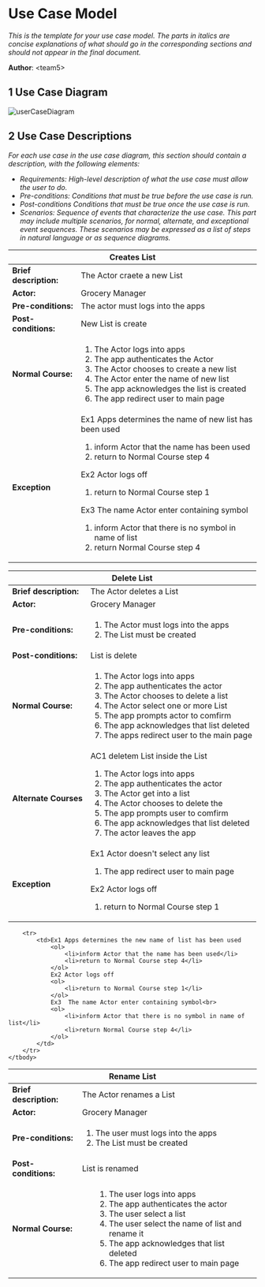 # Use Case Model

*This is the template for your use case model. The parts in italics are concise explanations of what should go in the corresponding sections and should not appear in the final document.*

**Author**: \<team5\>

## 1 Use Case Diagram

![userCaseDiagram](https://github.com/qc-se-spring2018/370Spring18Team5/blob/master/GroupProject/Design-Team/Use%20Case.jpg)

## 2 Use Case Descriptions

*For each use case in the use case diagram, this section should contain a description, with the following elements:*

- *Requirements: High-level description of what the use case must allow the user to do.*
- *Pre-conditions: Conditions that must be true before the use case is run.*
- *Post-conditions Conditions that must be true once the use case is run.*
- *Scenarios: Sequence of events that characterize the use case. This part may include multiple scenarios, for normal, alternate, and exceptional event sequences. These scenarios may be expressed as a list of steps in natural language or as sequence diagrams.*

<!-- 1 -->
<table>
	<thead>
		<tr>
			<th colspan="3"><b>Creates List</b></th>
		</tr>
	</thead>
	<tbody>
		<tr>
			<td><b>Brief description:</b></td>
			<td>The Actor craete a new List</td>
		</tr>
		<tr>
			<td><b>Actor:</b></td>
			<td>Grocery Manager</td>
		</tr>
		<tr>
			<td><b>Pre-conditions:</b></td>
			<td>The actor must logs into the apps</td>
		</tr>
		<tr>
			<td><b>Post-conditions:</b></td>
			<td>New List is create</td>
		</tr>
		<tr>
			<td><b>Normal Course:</b></td>
			<td>
				<ol>
					<li>The Actor logs into apps</li>
					<li>The app authenticates the Actor</li>
					<li>The Actor chooses to create a new list</li>
					<li>The Actor  enter the name of new list</li>
					<li>The app acknowledges the list is created</li>
					<li>The app redirect user to main page</li>
				</ol>
			</td>
		</tr>
		<tr>
			<td><b>Exception</b></td>
			<td>Ex1 Apps determines the name of new list has been used
				<ol>
					<li>inform Actor that the name has been used</li>
					<li>return to Normal Course step 4</li>
				</ol>
				Ex2 Actor logs off
				<ol>
					<li>return to Normal Course step 1</li>
				</ol>
				Ex3  The name Actor enter containing symbol<br>
				<ol>
					<li>inform Actor that there is no symbol in name of list</li>
					<li>return Normal Course step 4</li>
				</ol>
			</td>
		</tr>
	</tbody>
</table>
<!-- 2 -->
<table>
	<thead>
		<tr>
			<th colspan="3"><b>Delete List</b></th>
		</tr>
	</thead>
	<tbody>
		<tr>
			<td><b>Brief description:</b></td>
			<td>The Actor deletes a  List</td>
		</tr>
		<tr>
			<td><b>Actor:</b></td>
			<td>Grocery Manager</td>
		</tr>
		<tr>
			<td><b>Pre-conditions:</b></td>
			<td>
				<ol>
					<li>The Actor must logs into the apps</li>
					<li>The List must be created</li>
				</ol>
			</td>
		</tr>
		<tr>
			<td><b>Post-conditions:</b></td>
			<td>List is delete</td>
		</tr>
		<tr>
			<td><b>Normal Course:</b></td>
			<td>
				<ol>
					<li>The Actor logs into apps</li>
					<li>The app authenticates the actor</li>
					<li>The Actor chooses to delete a list</li>
					<li>The Actor select one or more List</li>
					<li>The app prompts actor to comfirm </li>
					<li>The app acknowledges that list deleted</li>
					<li>The apps redirect  user to the main page</li>
				</ol>
			</td>
		</tr>
		<tr>
			<td><b>Alternate Courses</b></td>
			<td>
				AC1 deletem List inside the List
				<ol>
					<li>The Actor logs into apps</li>
					<li>The app authenticates the actor</li>
					<li>The Actor get into a list</li>
					<li>The Actor chooses to delete the</li>
					<li>The app prompts user to comfirm</li>
					<li>The app acknowledges that list deleted</li>
					<li>The actor leaves the app</li>
				</ol>
			</td>
		</tr>
		<tr>
			<td><b>Exception</b></td>
			<td>Ex1 Actor doesn't select any list
				<ol>
					<li>The app redirect user to main page</li>
				</ol>
				Ex2 Actor logs off
				<ol>
					<li>return to Normal Course step 1</li>
				</ol>
			</td>
		</tr>
	</tbody>
</table>

<!-- 3 -->

<table>
	<thead>
		<tr>
			<th colspan="3"><b>Rename List</b></th>
		</tr>
	</thead>
	<tbody>
		<tr>
			<td><b>Brief description:</b></td>
			<td>The Actor renames a  List</td>
		</tr>
		<tr>
			<td><b>Actor:</b></td>
			<td>Grocery Manager</td>
		</tr>
		<tr>
			<td><b>Pre-conditions:</b></td>
			<td>
				<ol>
					<li>The user must logs into the apps</li>
					<li>The List must be created</li>
				</ol>
			</td>
		</tr>
		<tr>
			<td><b>Post-conditions:</b></td>
			<td>List is renamed</td>
		</tr>
		<tr>
			<td><b>Normal Course:</b></td>
			<td>
				<ol>
				<ol>
					<li>The user logs into apps</li>
					<li>The app authenticates the actor</li>
					<li>The user select  a list</li>
					<li>The user select the name of list and rename it</li>
					<li>The app acknowledges that list deleted</li>
					<li>The app redirect user to main page</li>
				</ol>
				</ol>
			</td>
		</tr>

		<tr>
			<td>Ex1 Apps determines the new name of list has been used
				<ol>
					<li>inform Actor that the name has been used</li>
					<li>return to Normal Course step 4</li>
				</ol>
				Ex2 Actor logs off
				<ol>
					<li>return to Normal Course step 1</li>
				</ol>
				Ex3  The name Actor enter containing symbol<br>
				<ol>
					<li>inform Actor that there is no symbol in name of list</li>
					<li>return Normal Course step 4</li>
				</ol>
			</td>
		</tr>
	</tbody>
</table>

